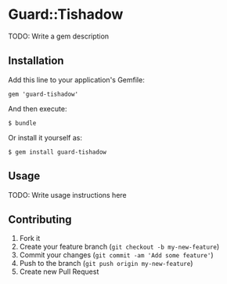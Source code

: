# Guard::Tishadow

TODO: Write a gem description

## Installation

Add this line to your application's Gemfile:

    gem 'guard-tishadow'

And then execute:

    $ bundle

Or install it yourself as:

    $ gem install guard-tishadow

## Usage

TODO: Write usage instructions here

## Contributing

1. Fork it
2. Create your feature branch (`git checkout -b my-new-feature`)
3. Commit your changes (`git commit -am 'Add some feature'`)
4. Push to the branch (`git push origin my-new-feature`)
5. Create new Pull Request
